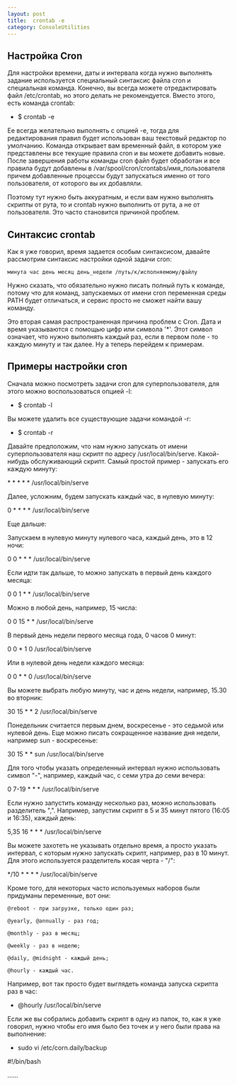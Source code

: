 ```yaml
---
layout: post
title:  crontab -e
category: ConsoleUtilities
---
```


## Настройка Cron

Для настройки времени, даты и интервала когда нужно выполнять задание используется специальный синтаксис файла cron и специальная команда. Конечно, вы всегда можете отредактировать файл /etc/crontab, но этого делать не рекомендуется. Вместо этого, есть команда crontab:

- $ crontab -e

Ее всегда желательно выполнять с опцией -e, тогда для редактирования правил будет использован ваш текстовый редактор по умолчанию. Команда открывает вам временный файл, в котором уже представлены все текущие правила cron и вы можете добавить новые. После завершения работы команды cron файл будет обработан и все правила будут добавлены в /var/spool/cron/crontabs/имя_пользователя причем добавленные процессы будут запускаться именно от того пользователя, от которого вы их добавляли.

Поэтому тут нужно быть аккуратным, и если вам нужно выполнять скрипты от рута, то и crontab нужно выполнить от рута, а не от пользователя. Это часто становится причиной проблем.

## Синтаксис crontab

Как я уже говорил, время задается особым синтаксисом, давайте рассмотрим синтаксис настройки одной задачи cron:
```
минута час день месяц день_недели /путь/к/исполняемому/файлу
```
Нужно сказать, что обязательно нужно писать полный путь к команде, потому что для команд, запускаемых от имени cron переменная среды PATH будет отличаться, и сервис просто не сможет найти вашу команду. 

Это вторая самая распространенная причина проблем с Cron. Дата и время указываются с помощью цифр или символа '*'. Этот символ означает, что нужно выполнять каждый раз, если в первом поле - то каждую минуту и так далее. Ну а теперь перейдем к примерам.

## Примеры настройки cron

Сначала можно посмотреть задачи cron для суперпользователя, для этого можно воспользоваться опцией -l:

- $ crontab -l

Вы можете удалить все существующие задачи командой -r:

- $ crontab -r

Давайте предположим, что нам нужно запускать от имени суперпользователя наш скрипт по адресу /usr/local/bin/serve. Какой-нибудь обслуживающий скрипт. Самый простой пример - запускать его каждую минуту:

\* * * * *   /usr/local/bin/serve

Далее, усложним, будем запускать каждый час, в нулевую минуту:

0 * * * * /usr/local/bin/serve

Еще дальше:

Запускаем в нулевую минуту нулевого часа, каждый день, это в 12 ночи:

0 0 * * * /usr/local/bin/serve

Если идти так дальше, то можно запускать в первый день каждого месяца:

0 0 1 * * /usr/local/bin/serve

Можно в любой день, например, 15 числа:

0 0 15 * * /usr/local/bin/serve

В первый день недели первого месяца года, 0 часов 0 минут:

0 0 * 1 0 /usr/local/bin/serve

Или в нулевой день недели каждого месяца:

0 0 * * 0 /usr/local/bin/serve

Вы можете выбрать любую минуту, час и день недели, например, 15.30 во вторник:

30 15 * * 2 /usr/local/bin/serve

Понедельник считается первым днем, воскресенье - это седьмой или нулевой день. Еще можно писать сокращенное название дня недели, например sun - воскресенье:

30 15 * * sun /usr/local/bin/serve

Для того чтобы указать определенный интервал нужно использовать символ "-", например, каждый час, с семи утра до семи вечера:

0 7-19  * * * /usr/local/bin/serve

Если нужно запустить команду несколько раз, можно использовать разделитель ",". Например, запустим скрипт в 5 и 35 минут пятого (16:05 и 16:35), каждый день:

5,35 16  * * * /usr/local/bin/serve

Вы можете захотеть не указывать отдельно время, а просто указать интервал, с которым нужно запускать скрипт, например, раз в 10 минут. Для этого используется разделитель косая черта - "/":

*/10 * * * * /usr/local/bin/serve

Кроме того, для некоторых часто используемых наборов были придуманы переменные, вот они:

    @reboot - при загрузке, только один раз;

    @yearly, @annually - раз год;

    @monthly - раз в месяц;

    @weekly - раз в неделю;

    @daily, @midnight - каждый день;

    @hourly - каждый час.

Например, вот так просто будет выглядеть команда запуска скрипта раз в час:

- @hourly /usr/local/bin/serve

Если же вы собрались добавить скрипт в одну из папок, то, как я уже говорил, нужно чтобы его имя было без точек и у него были права на выполнение:

- sudo vi /etc/corn.daily/backup

#!/bin/bash

......


